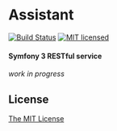Assistant
=========

[![Build Status](https://travis-ci.org/Invis1ble/assistant.svg?branch=develop)](https://travis-ci.org/Invis1ble/assistant)
[![MIT licensed](https://img.shields.io/badge/license-MIT-blue.svg)](./LICENSE)

#### Symfony 3 RESTful service


*work in progress*


## License

[The MIT License](./LICENSE)
